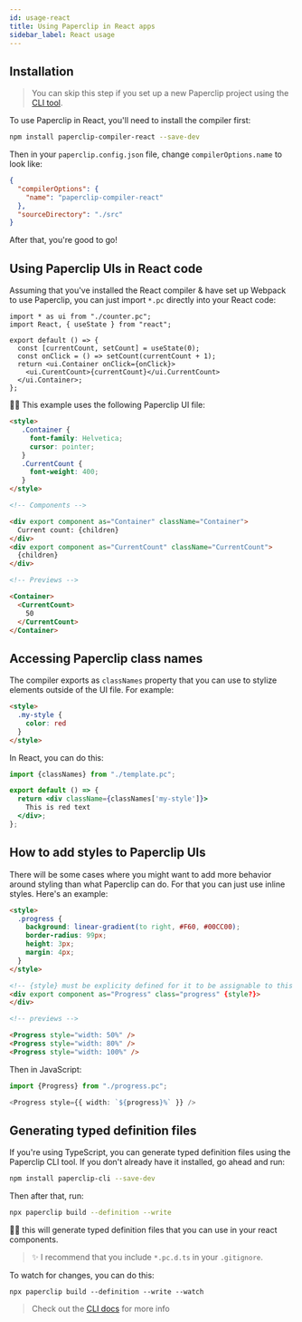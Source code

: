 ```yaml
---
id: usage-react
title: Using Paperclip in React apps
sidebar_label: React usage
---
```



## Installation

> You can skip this step if you set up a new Paperclip project using the [CLI tool](usage-cli.md).

To use Paperclip in React, you'll need to install the compiler first:

```sh
npm install paperclip-compiler-react --save-dev
```

Then in your `paperclip.config.json` file, change `compilerOptions.name` to look like:

```json
{
  "compilerOptions": {
    "name": "paperclip-compiler-react"
  },
  "sourceDirectory": "./src"
}
```

After that, you're good to go!

## Using Paperclip UIs in React code

Assuming that you've installed the React compiler & have set up Webpack to use Paperclip, you can just import `*.pc` directly into your React code:

```tsx
import * as ui from "./counter.pc";
import React, { useState } from "react";

export default () => {
  const [currentCount, setCount] = useState(0);
  const onClick = () => setCount(currentCount + 1);
  return <ui.Container onClick={onClick}>
    <ui.CurentCount>{currentCount}</ui.CurrentCount>
  </ui.Container>;
};
```

☝🏻 This example uses the following Paperclip UI file:

```html live
<style>
   .Container {
     font-family: Helvetica;
     cursor: pointer;
   }
   .CurrentCount {
     font-weight: 400;
   }
</style>

<!-- Components -->

<div export component as="Container" className="Container">
  Current count: {children}
</div>
<div export component as="CurrentCount" className="CurrentCount">
  {children}
</div>

<!-- Previews -->

<Container>
  <CurrentCount>
    50
  </CurrentCount>
</Container>
```


## Accessing Paperclip class names

The compiler exports as `classNames` property that you can use to stylize elements outside of the UI file. For example:

```html
<style>
  .my-style {
    color: red
  }
</style>
```

In React, you can do this:

```jsx
import {classNames} from "./template.pc";

export default () => {
  return <div className={classNames['my-style']}>
    This is red text
  </div>;
};
```

## How to add styles to Paperclip UIs

There will be some cases where you might want to add more behavior around styling than what Paperclip can do. For that you can just use inline styles. Here's an example:

```html live
<style>
  .progress {
    background: linear-gradient(to right, #F60, #00CC00);
    border-radius: 99px;
    height: 3px;
    margin: 4px;
  }
</style>

<!-- {style} must be explicity defined for it to be assignable to this element -->
<div export component as="Progress" class="progress" {style?}>
</div>

<!-- previews -->

<Progress style="width: 50%" />
<Progress style="width: 80%" />
<Progress style="width: 100%" />
```

Then in JavaScript:

```typescript
import {Progress} from "./progress.pc";

<Progress style={{ width: `${progress}%` }} />
```


## Generating typed definition files


If you're using TypeScript, you can generate typed definition files using the Paperclip CLI tool. If you don't already have it installed, go ahead and run:

```sh
npm install paperclip-cli --save-dev
```

Then after that, run:

```sh
npx paperclip build --definition --write
```


☝🏻 this will generate typed definition files that you can use in your react components.


> ✨ I recommend that you include `*.pc.d.ts` in your `.gitignore`.


To watch for changes, you can do this:


```
npx paperclip build --definition --write --watch
```

> Check out the [CLI docs](usage-cli.md) for more info
